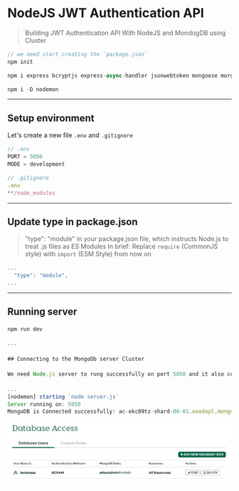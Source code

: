 # NodeJS JWT Authentication API

> Building JWT Authentication API With NodeJS and MondogDB using Cluster

```js
// we need start creating the `package.json`
npm init
```

```js
npm i express bcryptjs express-async-handler jsonwebtoken mongoose morgan
```

```js
npm i -D nodemon
```

---

## Setup environment

Let's create a new file `.env` and `.gitignore`

```js
// .env
PORT = 5050
MODE = development
```

```js
// .gitignore
.env
**/node_modules
```

---

## Update type in package.json

> "type": "module" in your package.json file, which instructs Node.js to treat .js files as ES Modules
> In brief: Replace `require` (CommonJS style) with `import` (ESM Style) from now on

```js
...
  "type": "module",
...
```

---

## Running server

```js
npm run dev

---

## Connecting to the MongoDb server Cluster

We need Node.js server to rung successfully on port 5050 and it also connected to MongoDB successfully

...
[nodemon] starting `node server.js`
Server running on: 5050
MongoDB is Connected successfully: ac-okc09tz-shard-00-01.ooedapl.mongodb.net
```

![MongoDb Cluster](./shared/imgs/mongodb-atlas.jpg)
